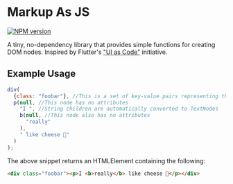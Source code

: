 # Markup As JS
[![NPM version](https://img.shields.io/npm/v/markup-as-js.svg?style=flat)](https://www.npmjs.org/package/markup-as-js)

A tiny, no-dependency library that provides simple functions for creating DOM nodes. Inspired by Flutter's ["UI as Code"](https://medium.com/dartlang/making-dart-a-better-language-for-ui-f1ccaf9f546c) initiative.

## Example Usage
```js
div(
  {class: "foobar"}, //This is a set of key-value pairs representing the attributes of this node
  p(null, //This node has no attributes
    "I ", //String children are automatically converted to TextNodes
    b(null, //This node also has no attributes
      "really"
    ), 
    " like cheese 🧀"
  )
);
```
The above snippet returns an HTMLElement containing the following:
```html
<div class="foobar"><p>I <b>really</b> like cheese 🧀</p></div>
```
